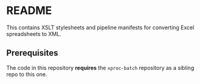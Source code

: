 # README

This contains XSLT stylesheets and pipeline manifests for converting Excel spreadsheets to XML.


## Prerequisites

The code in this repository **requires** the `xproc-batch` repository as a sibling repo to this one.